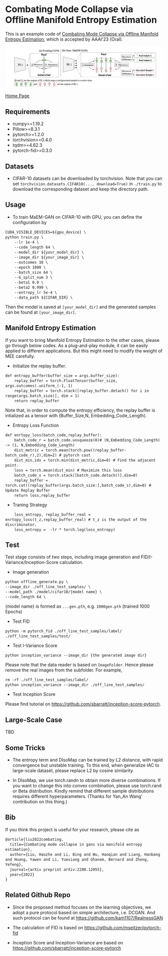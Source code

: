 # Combating Mode Collapse via Offline Manifold Entropy Estimation
This is an example code of [Combating Mode Collapse via Offline Manifold Entropy Estimation](https://arxiv.org/pdf/2208.12055.pdf), which is accepted by AAAI'23 (Oral).

![](./src/teaser.png)

[Home Page](https://haozheliu-st.github.io/MEE/)

## Requirements

*   numpy>=1.19.2
*   Pillow>=8.3.1
*   pytorch>=1.2.0
*   torchvision>=0.4.0
*   tqdm>=4.62.3
*   pytorch-fid>=0.3.0

## Datasets
* CIFAR-10 datasets can be downloaded by torchvision. Note that you can set
`torchvision.datasets.CIFAR10(..., download=True)` in `./train.py` to download the corresponding dataset and keep the directory path.

## Usage
* To train MaEM-GAN on CIFAR-10 with GPU, you can define the configuration by
```
CUDA_VISIBLE_DEVICES=${gpu_device} \
python train.py \
    --lr 1e-4 \
    --code_length 64 \
    --model_dir ${your_model_dir} \
    --image_dir ${your_image_dir} \
    --outcomes 16 \
    --epoch 1800 \
    --batch_size 64 \
    --G_split_num 3 \
    --beta1 0.0 \
    --beta2 0.999 \
    --entropy_lr 5e-4 \
    --data_path ${CIFAR_DIR} \
```

Then the model is saved at `[your_model_dir]` and the generated samples can be found at `[your_image_dir]`.

## Manifold Entropy Estimation

If you want to bring Manifold Entropy Estimation to the other cases, please go through below codes. As a plug-and-play module, it can be easily applied to different applications. But this might need to modify the weight of MEE carefully.


* Initialize the replay buffer.

```
def entropy_buffer(buffer_size = args.buffer_size):
    replay_buffer = torch.FloatTensor(buffer_size, args.outcomes).uniform_(-1, 1)
    replay_buffer = torch.stack([replay_buffer.detach() for i in range(args.batch_size)], dim = 1)
    return replay_buffer
```

Note that, in order to compute the entropy efficiency, the replay buffer is intialized as a tensor with (Buffer_Size,N, Embedding_Code_Length).

* Entropy Loss Function

```
def enrtopy_loss(batch_code,replay_buffer):
    batch_code_r = batch_code.unsqueeze(0)# (N,Embedding_Code_Length) -> (1, N,Embedding_Code_Length)
    dist_metric = torch.mean(torch.pow((replay_buffer-batch_code_r),2),dim=2) # pytorch cast
    dist_min,idx = torch.min(dist_metric,dim=0) # Find the adjacent point.
    loss = torch.mean(dist_min) # Maximize this loss 
    batch_code_s = torch.stack([batch_code.detach()],dim=0) 
    replay_buffer = torch.cat((replay_buffer[args.batch_size:],batch_code_s),dim=0) # Update Replay Buffer
    return loss,replay_buffer 
```    

* Traning Strategy

```
    loss_entropy, replay_buffer_real = enrtopy_loss(t_z,replay_buffer_real) # t_z is the output of the discriminator.
    loss_entropy =  -lr * torch.log(loss_entropy)
```


## Test
Test stage consists of two steps, including image generation and FID/I-Variance/Inception-Score calculation.

* Image generation

```
python offline_generate.py \
--image_dir ./off_line_test_samples/ \
--model_path ./model/cifar10/{model name} \
--code_length 64 \
```

{model name} is formed as `...gen.pth`, e.g. `1000gen.pth` (trained 1000 Epochs)

* Test FID
```
python -m pytorch_fid ./off_line_test_samples/label/  ./off_line_test_samples/test/
```

* Test I-Variance Score
```
python inception_variance --image_dir {the generated image dir}
```
Please note that the data reader is based on `ImageFolder`. Hence please remove the real images from the subfolder.
For example,
```
rm -rf ./off_line_test_samples/label/
python inception_variance --image_dir ./off_line_test_samples/
```

* Test Inception Score

Please find tutorial on https://github.com/sbarratt/inception-score-pytorch.

## Large-Scale Case
TBD

## Some Tricks

* The entropy term and DIsoMap can be trained by L2 distance, with rapid convergence but unstable training. To this end, when generalize IAC to large-scale dataset, please replace L2 by cosine similarity.

* In DIsoMap, we use torch.randn to obtain more diverse combinations. If you want to change this into convex combination, please use torch.rand or Beta distribution. Kindly remind that different sample distributions requires different hyperparameters. (Thanks for Yan_An Wang' contribution on this thing.)

## Bib
If you think this project is useful for your research, please cite as 
```
@article{liu2022combating,
  title={Combating mode collapse in gans via manifold entropy estimation},
  author={Liu, Haozhe and Li, Bing and Wu, Haoqian and Liang, Hanbang and Huang, Yawen and Li, Yuexiang and Ghanem, Bernard and Zheng, Yefeng},
  journal={arXiv preprint arXiv:2208.12055},
  year={2022}
}
```


## Related Github Repo

* Since the proposed method focuses on the learning objectives, we adopt a pure protocol based on simple architecture, i.e. DCGAN. And such protocol can be found at https://github.com/kam1107/RealnessGAN

* The calculation of FID is based on https://github.com/mseitzer/pytorch-fid

* Inception Score and Inception-Variance are based on https://github.com/sbarratt/inception-score-pytorch
